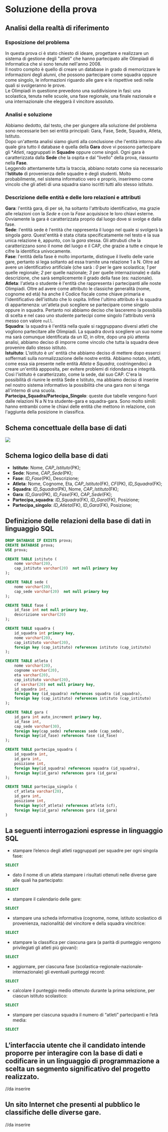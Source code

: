 # Soluzione della prova

## Analisi della realtà di riferimento
### Esposizione del problema
In questa prova ci è stato chiesto di ideare, progettare e realizzare un sistema di gestione degli "atleti" che hanno partecipato alle Olimpiadi di Informatica che si sono tenute nell'anno 2008.<br>
Il nostro compito è quello di creare un database in grado di memorizzare le informazioni degli alunni, che possono partecipare come squadra oppure come singolo, le informazioni riguardo alle gare e le rispettive sedi nelle quali si svolgeranno le prove.<br>
Le Olimpiadi in questione prevedono una suddivisione in fasi: una scolastica, tenuta nelle scuole, una fase regionale, una finale nazionale e una internazionale che eleggerà il vincitore assoluto.

### Analisi e soluzione
Abbiamo dedotto, dal testo, che per giungere alla soluzione del problema sono necessarie ben sei entità principali: Gara, Fase, Sede, Squadra, Atleta, Istituto.<br>
Dopo un'attenta analisi siamo giunti alla conclusione che l'entità intorno alla quale gira tutto il database è quella della **Gara** dove vi possono partecipare gli **Atleti*, raggruppati in **Squadre** oppure come singoli. Ogni gara è caratterizzata dalla **Sede** che la ospita e dal "livello" della prova, riassunto nella **Fase**.<br>
Leggendo attentamente tutta la traccia, abbiano notato come sia necessario l'**Istituto** di provenienza delle squadre e degli studenti. Molto probabilmente, nel sistema informatico vero e proprio, inseriremo come vincolo che gli atleti di una squadra siano iscritti tutti allo stesso istituto.

### Descrizione delle entità e delle loro relazioni e attributi
**Gara**: l'entità gara, di per sè, ha soltanto l'attributo identificativo, ma grazie alle relazioni con la *Sede* e con la *Fase* acquisisce le loro chiavi esterne. Ovviamente la gara è caratterizzata proprio dal luogo dove si svolge e dalla fase.<br>
**Sede**: l'entità sede è l'entità che rappresenta il luogo nel quale si svolgerà la singola *gara*. Quest'entità è stata citata specificatamente nel testo e la sua unica relazione è, appunto, con la *gara* stessa. Gli attrubuti che la caratterizzano sono il nome del luogo e il CAP, che grazie a tutte e cinque le cifre la identifica univocamente.<br>
**Fase**: l'entità della fase è molto importante, distingue il livello delle varie gare, pertanto si lega soltanto ad essa tramite una relazione 1 a N. Oltre ad avere un identificativo artificiale (che sarà : *0* per le gare scolastica; *1* per quelle regionale; *2* per quelle nazionale; *3* per quelle internazionale) e dalla descrizione, che sarà semplicemente il grado della fase (es: nazionale).<br>
**Atleta**: l'atleta o studente è l'entità che rappresenta i partecipanti alle noste Olimpiadi. Oltre ad avere come attributo le classiche generalità (nome, cognome ed età) ha anche il Codice fiscale come chiave primaria e l'identificativo dell'istituto che lo ospita. Infine l'ultimo attributo è la squadra di appartenenza: un'atleta può scegliere se partecipare come singplo oppure in squadra. Pertanto noi abbiamo deciso che lasceremo la possibilià di scelta e nel caso uno studente partecipi come singolo l'attributo verrà messo con valore ``` null ```.<br>
**Squadra**: la squadra è l'entità nella quale si raggruppano diversi atleti che vogliono partecitare alle Olimpiadi.
La squadra dovrà scegliere un suo nome ma sarà comunque identificata da un ID, in oltre, dopo una più attenta analisi, abbiamo deciso di imporre come vincolo che tutta la squadra deve provenire dallo stesso istituto.<br> 
**Istuituto**: L'istituto è un' entità che abbiamo deciso di mettere dopo esserci soffermati sulla normalizzazione delle nostre entità. Abbiamo notato, infatti, come essa sia presente nelle entità *Atleta* e *Squadra*, costringendoci a creare un'entità appposita, per evitere problemi di ridondanza e integrità. Così l'istituto è caratterizzato, come la sede, dal suo CAP. C'era la possibilità di riunire le entità Sede e Istituto, ma abbiamo deciso di inserire nel nostro sistema informativo la possibilità che una gara non si tenga all'interno di una scuola.<br> 
**Partecipa_Squadra/Partecipa_Singolo**: queste due tabelle vengono fuori dalle relazioni N a N tra studente-gara e squadra-gara. Sono molto simili: hanno entrambi come le chiavi delle entità che mettono in relazione, con l'aggiunta della posizione in classifica.<br>

## Schema concettuale della base di dati
![](../Resources/DiagrammaJPG.jpg)

## Schema logico della base di dati
- **Istituto**: Nome, *CAP_Istituto*(PK);
- **Sede**: Nome, *CAP_Sede*(PK);
- **Fase**: *ID_Fase*(PK), Descrizione;
- **Atleta**: Nome, Cognome, Eta, *CAP_Istituto*(FK), *CF*(PK), *ID_Squadra*(FK);
- **Squadra**: *ID_Squadra*(PK), Nome, *CAP_Istituto*(FK);
- **Gara**: *ID_Gara*(PK), *ID_Fase*(FK), *CAP_Sede*(FK);
- **Partecipa_squadra**: *ID_Squadra*(FK), *ID_Gara*(FK), Posizione;
- **Partecipa_singolo**: *ID_Atleta*(FK), *ID_Gara*(FK), Posizione;

## Definizione delle relazioni della base di dati in linguaggio SQL
```sql
DROP DATABASE IF EXISTS prova;
CREATE DATABASE prova;
USE prova;

CREATE TABLE istituto (
    nome varchar(20),
    cap_istituto varchar(20)  not null primary key
);

CREATE TABLE sede (
    nome varchar(20),
    cap_sede varchar(20)  not null primary key
);

CREATE TABLE fase (
    id_fase int not null primary key,
    descrizione varchar(20)
);

CREATE TABLE squadra (
    id_squadra int primary key,
    nome varchar(20),
    cap_istituto varchar(20),
    foreign key (cap_istituto) references istituto (cap_istituto)
);

CREATE TABLE atleta (
    nome varchar(20),
    cognome varchar(20),
    eta varchar(20),
    cap_istituto varchar(20),
    cf varchar(20) not null primary key,
    id_squadra int,
    foreign key (id_squadra) references squadra (id_squadra),
    foreign key (cap_istituto) references istituto (cap_istituto)
);

CREATE TABLE gara (
    id_gara int auto_increment primary key,
    id_fase int,
    cap_sede varchar(30),
    foreign key(cap_sede) references sede (cap_sede),
    foreign key(id_fase) references fase (id_fase)
);

CREATE TABLE partecipa_squadra (
    id_squadra int,
    id_gara int,
    posizione int,
    foreign key(id_squadra) references squadra (id_squadra),
    foreign key(id_gara) references gara (id_gara)
);

CREATE TABLE partecipa_singolo (
    cf_atleta varchar(20),
    id_gara int,
    posizione int,
    foreign key(cf_atleta) references atleta (cf),
    foreign key(id_gara) references gara (id_gara)
)
```
## La seguenti interrogazioni espresse in linguaggio SQL
- stampare l’elenco degli atleti raggruppati per squadre per ogni singola fase:
```sql
SELECT
```
- dato il nome di un atleta stampare i risultati ottenuti nelle diverse gare alle quali ha partecipato:
```sql
SELECT
```
- stampare il calendario delle gare:
```sql
SELECT
```
- stampare una scheda informativa (cognome, nome, istituto scolastico di provenienza, nazionalità) del vincitore e della squadra vincitrice:
```sql
SELECT
```
- stampare la classifica per ciascuna gara (a parità di punteggio vengono privilegiati gli atleti più giovani):
```sql
SELECT
```
- aggiornare, per ciascuna fase (scolastica-regionale-nazionale-internazionale) gli eventuali punteggi record:
```sql
SELECT
```
- calcolare il punteggio medio ottenuto durante la prima selezione, per ciascun istituto scolastico:
```sql
SELECT
```
- stampare per ciascuna squadra il numero di “atleti” partecipanti e l’età media:
```sql
SELECT
```
## L’interfaccia utente che il candidato intende proporre per interagire con la base di dati e codificare in un linguaggio di programmazione a scelta un segmento significativo del progetto realizzato.
//da inserire

## Un sito Internet che presenti al pubblico le classifiche delle diverse gare.
//da inserire